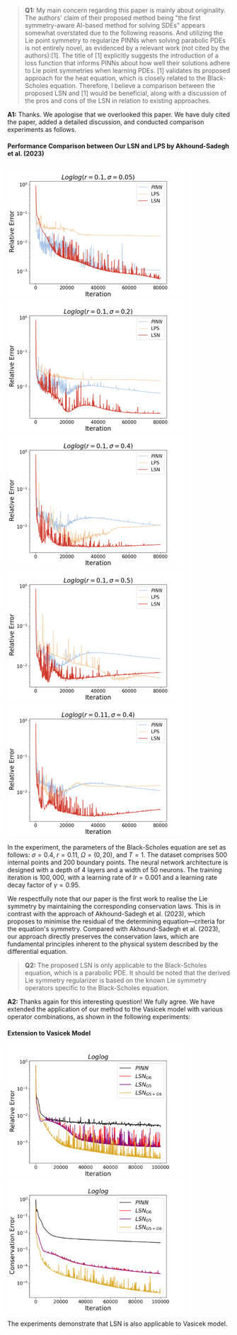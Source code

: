 >**Q1:**  My main concern regarding this paper is mainly about originality. The authors' claim of their proposed method being "the first symmetry-aware AI-based method for solving SDEs" appears somewhat overstated due to the following reasons. 
And  utilizing the Lie point symmetry to regularize PINNs when solving parabolic PDEs is not entirely novel, as evidenced by a relevant work (not cited by the authors):[1]. The title of [1] explicitly suggests the introduction of a loss function that informs PINNs about how well their solutions adhere to Lie point symmetries when learning PDEs. [1] validates its proposed approach for the heat equation, which is closely related to the Black-Scholes equation. Therefore, I believe a comparison between the proposed LSN and [1] would be beneficial, along with a discussion of the pros and cons of the LSN in relation to existing approaches.

**A1:**  Thanks. We apologise that we overlooked this paper. We have duly cited the paper, added a detailed discussion, and conducted comparison experiments as follows.

#### Performance Comparison between Our LSN and LPS by Akhound-Sadegh et al. (2023)

<img src=https://github.com/Anonymous3244/LSN/blob/main/Figure/LSN_LPS/Figure_11.png width=400 height=300 /><img src=https://github.com/Anonymous3244/LSN/blob/main/Figure/LSN_LPS/Figure_22.png width=400 height=300 /><img src=https://github.com/Anonymous3244/LSN/blob/main/Figure/LSN_LPS/Figure_33.png width=400 height=300 /><img src=https://github.com/Anonymous3244/LSN/blob/main/Figure/LSN_LPS/Figure_44.png width=400 height=300 /><img src=https://github.com/Anonymous3244/LSN/blob/main/Figure/LSN_LPS/Figure_55.png width=400 height=300 />


In the experiment, the parameters of the Black-Scholes equation are set as follows: $\sigma = 0.4$, $r = 0.11$, $\Omega = (0,20)$, and $T = 1$. The dataset comprises $500$ internal points and $200$ boundary points. The neural network architecture is designed with a depth of $4$ layers and a width of $50$ neurons. The training iteration is $100,000$, with a learning rate of $lr = 0.001$ and a learning rate decay factor of $\gamma = 0.95$.

We respectfully note that our paper is the first work to realise the Lie symmetry by maintaining the corresponding conservation laws. This is in contrast with the approach of Akhound-Sadegh et al. (2023), which proposes to minimise the residual of the determining equation—criteria for the equation's symmetry. Compared with Akhound-Sadegh et al. (2023), our approach directly preserves the conservation laws, which are fundamental principles inherent to the physical system described by the differential equation.

>**Q2:**  The proposed LSN is only applicable to the Black-Scholes equation, which is a parabolic PDE. It should be noted that the derived Lie symmetry regularizer is based on the known Lie symmetry operators specific to the Black-Scholes equation. 

**A2:** Thanks again for this interesting question! We fully agree. We have extended the application of our method to the Vasicek model with various operator combinations, as shown in the following experiments:

#### Extension to Vasicek Model



<img src=https://github.com/Anonymous3244/LSN/blob/main/Figure/Vasicek/nG_Figure_6.png width=400 height=300 /><img src=https://github.com/Anonymous3244/LSN/blob/main/Figure/Vasicek/nG_Figure_10.png width=400 height=300 />



The experiments demonstrate that LSN is also applicable to Vasicek model.
